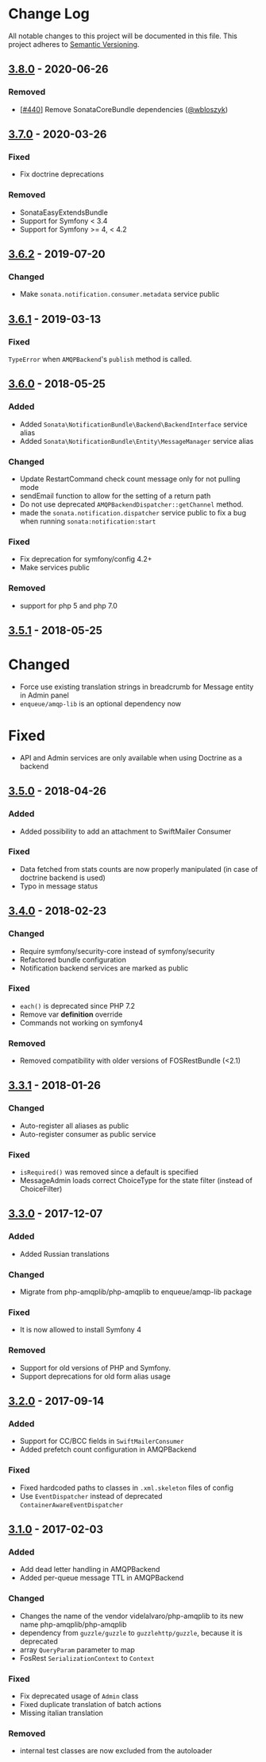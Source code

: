 # Change Log
All notable changes to this project will be documented in this file.
This project adheres to [Semantic Versioning](http://semver.org/).

## [3.8.0](https://github.com/sonata-project/SonataNotificationBundle/compare/3.7.0...3.8.0) - 2020-06-26
### Removed
- [[#440](https://github.com/sonata-project/SonataNotificationBundle/pull/440)]
  Remove SonataCoreBundle dependencies
([@wbloszyk](https://github.com/wbloszyk))

## [3.7.0](https://github.com/sonata-project/SonataNotificationBundle/compare/3.6.2...3.7.0) - 2020-03-26
### Fixed
- Fix doctrine deprecations

### Removed
- SonataEasyExtendsBundle
- Support for Symfony < 3.4
- Support for Symfony >= 4, < 4.2

## [3.6.2](https://github.com/sonata-project/SonataNotificationBundle/compare/3.6.1...3.6.2) - 2019-07-20
### Changed
- Make `sonata.notification.consumer.metadata` service public

## [3.6.1](https://github.com/sonata-project/SonataNotificationBundle/compare/3.6.0...3.6.1) - 2019-03-13
### Fixed
`TypeError` when `AMQPBackend`'s `publish` method is called.

## [3.6.0](https://github.com/sonata-project/SonataNotificationBundle/compare/3.5.1...3.6.0) - 2018-05-25

### Added
- Added `Sonata\NotificationBundle\Backend\BackendInterface` service alias
- Added `Sonata\NotificationBundle\Entity\MessageManager` service alias

### Changed
- Update RestartCommand check count message only for not pulling mode
- sendEmail function to allow for the setting of a return path
- Do not use deprecated `AMQPBackendDispatcher::getChannel` method.
- made the `sonata.notification.dispatcher` service public to fix a bug when running `sonata:notification:start`

### Fixed
- Fix deprecation for symfony/config 4.2+
- Make services public

### Removed
- support for php 5 and php 7.0

## [3.5.1](https://github.com/sonata-project/SonataNotificationBundle/compare/3.5.0...3.5.1) - 2018-05-25
# Changed
- Force use existing translation strings in breadcrumb for Message entity in Admin panel
- `enqueue/amqp-lib` is an optional dependency now

# Fixed
- API and Admin services are only available when using Doctrine as a backend

## [3.5.0](https://github.com/sonata-project/SonataNotificationBundle/compare/3.4.0...3.5.0) - 2018-04-26
### Added
- Added possibility to add an attachment to SwiftMailer Consumer

### Fixed
- Data fetched from stats counts are now properly manipulated (in case of doctrine backend is used)
- Typo in message status

## [3.4.0](https://github.com/sonata-project/SonataNotificationBundle/compare/3.3.1...3.4.0) - 2018-02-23
### Changed
- Require symfony/security-core instead of symfony/security
- Refactored bundle configuration
- Notification backend services are marked as public

### Fixed
- `each()` is deprecated since PHP 7.2
- Remove var **definition** override
- Commands not working on symfony4

### Removed
- Removed compatibility with older versions of FOSRestBundle (<2.1)

## [3.3.1](https://github.com/sonata-project/SonataNotificationBundle/compare/3.3.0...3.3.1) - 2018-01-26
### Changed
- Auto-register all aliases as public
- Auto-register consumer as public service
 
### Fixed
- `isRequired()` was removed since a default is specified
- MessageAdmin loads correct ChoiceType for the state filter (instead of ChoiceFilter)

## [3.3.0](https://github.com/sonata-project/SonataNotificationBundle/compare/3.2.0...3.3.0) - 2017-12-07
### Added
- Added Russian translations

### Changed
- Migrate from php-amqplib/php-amqplib to enqueue/amqp-lib package

### Fixed
- It is now allowed to install Symfony 4

### Removed
- Support for old versions of PHP and Symfony.
- Support deprecations for old form alias usage

## [3.2.0](https://github.com/sonata-project/SonataNotificationBundle/compare/3.1.0...3.2.0) - 2017-09-14
### Added
- Support for CC/BCC fields in `SwiftMailerConsumer`
- Added prefetch count configuration in AMQPBackend

### Fixed
- Fixed hardcoded paths to classes in `.xml.skeleton` files of config
- Use `EventDispatcher` instead of deprecated `ContainerAwareEventDispatcher`

## [3.1.0](https://github.com/sonata-project/SonataNotificationBundle/compare/3.0.0...3.1.0) - 2017-02-03
### Added
- Add dead letter handling in AMQPBackend
- Added per-queue message TTL in AMQPBackend

### Changed
- Changes the name of the vendor videlalvaro/php-amqplib to its new name php-amqplib/php-amqplib
- dependency from `guzzle/guzzle` to `guzzlehttp/guzzle`, because it is deprecated
- array `QueryParam` parameter to map
- FosRest `SerializationContext` to `Context`

### Fixed
- Fix deprecated usage of `Admin` class
- Fixed duplicate translation of batch actions
- Missing italian translation

### Removed
- internal test classes are now excluded from the autoloader
